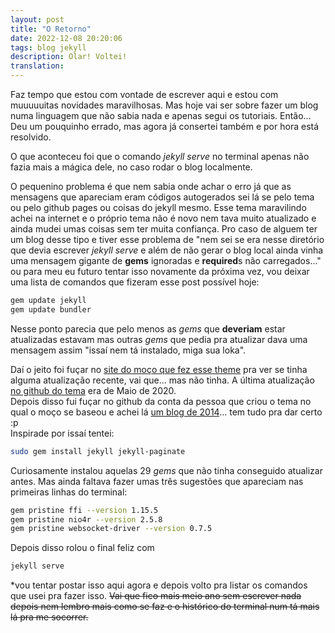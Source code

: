 ```yaml
---
layout: post
title: "O Retorno"
date: 2022-12-08 20:20:06
tags: blog jekyll 
description: Olar! Voltei!
translation:
---  
```


Faz tempo que estou com vontade de escrever aqui e estou com muuuuuitas novidades maravilhosas. Mas hoje vai ser sobre fazer um blog numa linguagem que não sabia nada e apenas segui os tutoriais. Então... Deu um pouquinho errado, mas agora já consertei também e por hora está resolvido.   

O que aconteceu foi que o comando _jekyll serve_ no terminal apenas não fazia mais a mágica dele, no caso rodar o blog localmente.   

O pequenino problema é que nem sabia onde achar o erro já que as mensagens que apareciam eram códigos autogerados sei lá se pelo tema ou pelo github pages ou coisas do jekyll mesmo. Esse tema maravilindo achei na internet e o próprio tema não é novo nem tava muito atualizado e ainda mudei umas coisas sem ter muita confiança. Pro caso de alguem ter um blog desse tipo e tiver esse problema de "nem sei se era nesse diretório que devia escrever _jekyll serve_ e além de não gerar o blog local ainda vinha uma mensagem gigante de **gems** ignoradas e **required**s não carregados..." ou para meu eu futuro tentar isso novamente da próxima vez, vou deixar uma lista de comandos que fizeram esse post possível hoje:   

```bash
gem update jekyll  
gem update bundler
```    

Nesse ponto parecia que pelo menos as _gems_ que **deveriam** estar atualizadas estavam mas outras _gems_ que pedia pra atualizar dava uma mensagem assim "issaí nem tá instalado, miga sua loka".  

Daí o jeito foi fuçar no [site do moço que fez esse theme](http://pavelmakhov.com/jekyll-clean-dark) pra ver se tinha alguma atualização recente, vai que... mas não tinha. A última atualização [no github do tema](https://github.com/streetturtle/jekyll-clean-dark) era de Maio de 2020.  
Depois disso fui fuçar no github da conta da pessoa que criou o tema no qual o moço se baseou e achei lá [um blog de 2014](https://scotte.github.io/jekyll-clean/)... tem tudo pra dar certo :p   
Inspirade por issaí tentei:   

```bash
sudo gem install jekyll jekyll-paginate
```    

Curiosamente instalou aquelas 29 _gems_ que não tinha conseguido atualizar antes. Mas ainda faltava fazer umas três sugestões que apareciam nas primeiras linhas do terminal:   

```bash
gem pristine ffi --version 1.15.5
gem pristine nio4r --version 2.5.8
gem pristine websocket-driver --version 0.7.5
```  

Depois disso rolou o final feliz com
```bash
jekyll serve
```    

*vou tentar postar isso aqui agora e depois volto pra listar os comandos que usei pra fazer isso. ~~Vai que fico mais meio ano sem escrever nada depois nem lembro mais como se faz e o histórico do terminal num tá mais lá pra me socorrer.~~